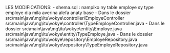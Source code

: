 LES MODIFICATIONS:
    - shema.sql : nampiko ny table employe sy type employe dia mila averina alefa anaty base
    - Dans le dossier src\main\java\mg\itu\vokye\controller/EmployeController
    src\main\java\mg\itu\vokye\controller\TypeEmployeController.java
    - Dans le dossier src\main\java\mg\itu\vokye\entity\Employe.java
    src\main\java\mg\itu\vokye\entity\TypeEmploye.java
    - Dans le dossier src\main\java\mg\itu\vokye\repository\EmployeRepository.java
    src\main\java\mg\itu\vokye\repository\TypeEmployeRepository.java